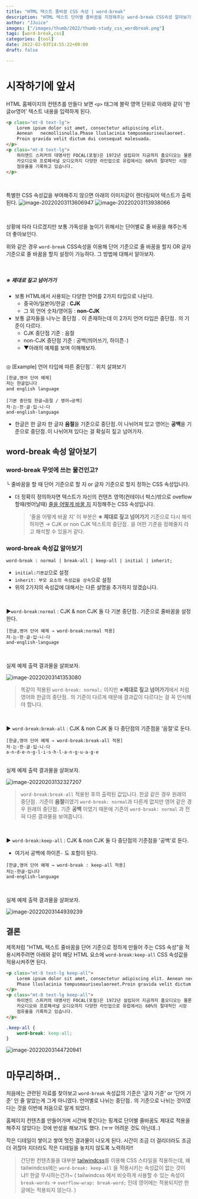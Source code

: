```yaml
---
title: "HTML 텍스트 줄바꿈 CSS 속성 | word-break"
description: "HTML 텍스트 단어별 줄바꿈을 지정해주는 word-break CSS속성 알아보기"
author: "JJuice"
images: ["/images/thumb/2022/thumb-study_css_wordbreak.png"]
tags: [word-break,css]
categories: [tool]
date: 2022-02-03T14:55:22+09:00
draft: false

---
```





# 시작하기에 앞서

HTML 홈페이지의 컨텐츠를 만들다 보면 `<p>` 태그에 블락 영역 단위로 아래와 같이 '한글or영어' 텍스트 내용을 입력하게 된다.

```html
<p class="mt-8 text-lg">
	Lorem ipsum dolor sit amet, consectetur adipiscing elit.
    Aenean   necmollisnulla.Phase lluslacinia tempusmauriseulaoreet.
    Proin gravida velit dictum dui consequat malesuada.
</p>
<p class="mt-8 text-lg">
    하이엔드 스피커의 대명사인 FOCAL(포컬)은 1972년 설립되어 지금까지 홈오디오는 물론,
	카오디오와 프로페셔널 오디오까지 다양한 라인업으로 유럽에서는 60%의 절대적인 시장
	점유율을 기록하고 있습니다.
</p>
```
<br/>

특별한 CSS 속성값을 부여해주지 않으면 아래의 이미지같이 렌더링되어 텍스트가 출력된다.
![image-20220203113606947](https://raw.githubusercontent.com/JJuiceCode/blog.image.server/main/2022/image-20220203113606947.png)
![image-20220203113938066](https://raw.githubusercontent.com/JJuiceCode/blog.image.server/main/2022/image-20220203113938066.png)

<br/>

상황에 따라 다르겠지만 보통 가독성을 높이기 위해서는 단어별로 줄 바꿈을 해주는게 더 좋아보인다.

위와 같은 경우 `word-break` CSS속성을 이용해 단어 기준으로 줄 바꿈을 할지 OR 글자 기준으로 줄 바꿈을 할지 설정이 가능하다. 그 방법에 대해서 알아보자.





<br/>

##### ※ 제대로 짚고 넘어가기

- 보통 HTML에서 사용되는 다양한 언어를 2가지 타입으로 나뉜다.
  - 중국어/일본어/한글 : **CJK**
  - 그 외 언어 숫자/영어등 : **non-CJK**
- 보통 글자들을 나누는 중단점 `.` 이 존재하는데 이 2가지 언어 타입은 중단점`.` 의 기준이 다르다.
  - CJK 중단점 기준 : 음절
  - non-CJK 중단점 기준 : 공백(띄어쓰기, 하이픈`-`)
  - ▼아래의 예제를 보며 이해해보자.

<br/>
◎ [Example] 언어 타입에 따른 중단점`.`  위치 살펴보기
  
```bash
[한글,영어 단어 예제]
저는 한글입니다
and english language
```

``` 
[기본 중단점 한글→음절 / 영어→공백]
저·는·한·글·입·니·다
and·english·language
```

- 한글은 한 글자 한 글자 **음절**을 기준으로 중단점`.`이 나뉘어져 있고 영어는 **공백**을 기준으로 중단점`.`이 나뉘어져 있다는 걸 확실히 짚고 넘어가자. 



## word-break 속성 알아보기

### word-break 무엇에 쓰는 물건인고?

└ 줄바꿈을 할 때 단어 기준으로 할 지 or 글자 기준으로 할지 정하는 CSS 속성입니다.

- 더 정확히 정의하자면 텍스트가 자신의 컨텐츠 영역(컨테이너 박스)밖으로 oveflow할때(벗어날때) <u>줄을 어떻게 바꿀 지</u> 지정해주는 CSS 속성입니다.

  >  '줄을 어떻게 바꿀 지' 이 부분은 **※ 제대로 짚고 넘어가기** 기준으로 다시 해석하자면
  >  → CJK or non CJK 텍스트의 중단점`.` 을 어떤 기준을 정해줄지 라고 해석할 수 있을거 같다.



###  word-break 속성값 알아보기

```
word-break : normal | break-all | keep-all | initial | inherit;
```

- `initial:기본값`으로 설정
- `inherit: 부모 요소의 속성값을 상속`으로 설정 
- 위의 2가지의 속성값에 대해서는 다른 설명을 추가하지 않겠습니다.

<br/>

▶`word-break:normal`  : CJK & non CJK 둘 다 기본 중단점`.`  기준으로 줄바꿈을 설정한다.

```
[한글,영어 단어 예제 → word-break:normal 적용]
저·는·한·글·입·니·다
and·english·language
```
<br>

실제 예제 출력 결과물을 살펴보자.

![image-20220203141353080](https://raw.githubusercontent.com/JJuiceCode/blog.image.server/main/2022/image-20220203141353080.png)



> 똑같이 적용된 `word-break: normal;` 이지만  **※제대로 짚고 넘어가기**에서 처럼 영어와 한글의 중단점`.` 의 기준이 다르게 때문에  결과값이 다르다는 걸 꼭 인식해야 합니다.

<br>

▶ `word-break:break-all` : CJK & non CJK 둘 다 중단점의 기준점을 '음절'로 둔다.

```
[한글,영어 단어 예제 → word-break:break-all 적용]
저·는·한·글·입·니·다
a·n·d·e·n·g·l·i·s·h·l·a·n·g·u·a·g·e
```

<br>
실제 예제 출력 결과물을 살펴보자.

![image-20220203132327207](https://raw.githubusercontent.com/JJuiceCode/blog.image.server/main/2022/image-20220203132327207.png)

> `word-break:break-all` 적용된 후의 출력된 값입니다. 한글 같은 경우 원래의 중단점`.` 기준이 **음절**이였기 `word-break: normal`과 다른게 없지만 영어 같은 경우 원래의 중단점`.` 기준 **공백** 이였기 때문에 기존의 `word-break: normal` 과 전혀 다른 결과물을 보여줍니다.


<br>

▶ `word-break:keep-all` : CJK & non CJK 둘 다 중단점의 기준점을 '공백'로 둔다.

- 여기서 공백에 하이픈`-` 도 포함이 된다.

```
[한글,영어 단어 예제 → word-break : keep-all 적용]
저는·한글·입니다
and·english·language
```

<br>

실제 예제 출력 결과물을 살펴보자.

![image-20220203144939239](https://raw.githubusercontent.com/JJuiceCode/blog.image.server/main/2022/image-20220203144939239.png)



## 결론

제목처럼 "HTML 텍스트 줄바꿈을 단어 기준으로 정하게 만들어 주는 CSS 속성"을 적용시켜주려면 아래와 같이 해당 HTML 요소에 `word-break:keep-all`  CSS 속성값을  적용시켜주면 된다.

```html
<p class="mt-8 text-lg keep-all">
	Lorem ipsum dolor sit amet, consectetur adipiscing elit. Aenean necmollisnulla.
	Phase lluslacinia tempusmauriseulaoreet.Proin gravida velit dictum dui consequat malesuada.
</p>
<p class="mt-8 text-lg keep-all">
	하이엔드 스피커의 대명사인 FOCAL(포컬)은 1972년 설립되어 지금까지 홈오디오는 물론,
	카오디오와 프로페셔널 오디오까지 다양한 라인업으로 유럽에서는 60%의 절대적인 시장
	점유율을 기록하고 있습니다.
</p>
```

```css
.keep-all {
    word-break: keep-all;
}
```

![image-20220203144720941](https://raw.githubusercontent.com/JJuiceCode/blog.image.server/main/2022/image-20220203144720941.png)



# 마무리하며..

처음에는 관련된 자료를 찾아보고 `word-break` 속성값의 기준은 '글자 기준' or '단어 기준' 인 줄 알았는게 그게 아니였다. 언어별로 나뉘는 중단점`.` 의 기준으로 나뉘는 것이였다는 것을 이번에 처음으로 알게 되었다.

홈페이지 컨텐츠를 만들어가며 시간에 쫓긴다는 핑계로 단어별 줄바꿈도 제대로 적용을 해주지 않았다는 것에 반성을 해보기도 했다. (ㅠㅠ 어려운 것도 아닌데..)

작은 디테일이 쌓이고 쌓여 멋진 결과물이 나오게 된다. 시간이 조금 더 걸리더라도 조금 더 귀찮아 지더라도 작은 디테일을 놓치지 않도록 노력하자!!

> 간단한 컨텐츠들을 대부분 [tailwindcss](https://tailwindcss.com/)를 이용해 CSS 스타일을 적용하는데, 왜 tailwindcss에는 `word-break: keep-all` 을 적용시키는 속성값이 없는 것이냐!! 한글 무시하는건가~ ( tailwindcss 에서 비슷하게 사용할 수 있는 속성이 `break-words` → `overflow-wrap: break-word;` 인데 영어에는 적용되지만 한글에는 적용되지 않는다. )

